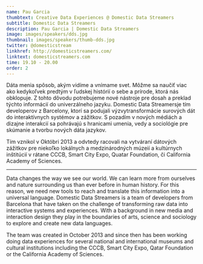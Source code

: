 ```yaml
---
name: Pau Garcia
thumbtext: Creative Data Experiences @ Domestic Data Streamers
subtitle: Domestic Data Streamers
description: Pau Garcia | Domestic Data Streamers
image: images/speakers/dds.jpg
thumbnail: images/speakers/thumb-dds.jpg
twitter: @domesticstream
linkhref: http://domesticstreamers.com/
linktext: domesticstreamers.com
time: 19.10 - 20.00
order: 2
---
```


Dáta menia spôsob, akým vidíme a vnímame svet. Môžme sa naučiť viac ako kedykoľvek predtým v ľudskej histórií o sebe a prírode, ktorá nás obklopuje. Z tohto dôvodu potrebujeme nové nástroje pre dosah a preklad týchto informácií do univerzálneho jazyku.
Domestic Data Streamersje tím developerov z Barcelony, ktorí sa podujali výzvytransformácie surových dát do interaktívnych systémov a zážitkov. S pozadím v nových médiách a dizajne interakcií sa pohrávajú s hranicami umenia, vedy a sociológie pre skúmanie a tvorbu nových dáta jazykov.

Tím vznikol v Októbri 2013 a odvtedy racovali na vytváraní dátových zážitkov pre niekoľko lokálnych a medzinárodných múzeií a kultúrnych inštitúcií v rátane CCCB, Smart City Expo, Quatar Foundation, či California Academy of Sciences.

---

Data changes the way we see our world. We can learn more from ourselves and nature surrounding us than ever before in human history. For this reason, we need new tools to reach and translate this information into a universal language.
Domestic Data Streamers is a team of developers from Barcelona that have taken on the challenge of transforming raw data into interactive systems and experiences. With a background in new media and interaction design they play in the boundaries of arts, science and sociology to explore and create new data languages.

The team was created in October 2013 and since then has been working doing data experiences for several national and international museums and cultural institutions including the CCCB, Smart City Expo, Qatar Foundation or the California Academy of Sciences.